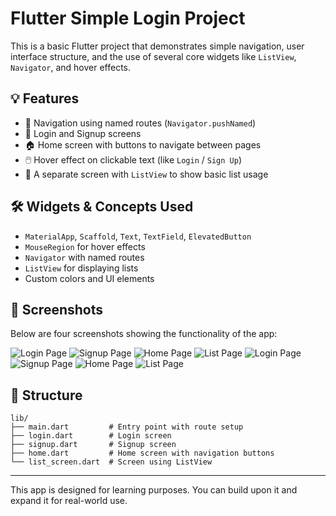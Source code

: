 
# Flutter Simple Login Project

This is a basic Flutter project that demonstrates simple navigation, user interface structure, and the use of several core widgets like `ListView`, `Navigator`, and hover effects.

## 💡 Features

- 🧭 Navigation using named routes (`Navigator.pushNamed`)
- 🧍 Login and Signup screens
- 🏠 Home screen with buttons to navigate between pages
- 🖱️ Hover effect on clickable text (like `Login` / `Sign Up`)
- 📜 A separate screen with `ListView` to show basic list usage

## 🛠️ Widgets & Concepts Used

- `MaterialApp`, `Scaffold`, `Text`, `TextField`, `ElevatedButton`
- `MouseRegion` for hover effects
- `Navigator` with named routes
- `ListView` for displaying lists
- Custom colors and UI elements

## 📸 Screenshots

Below are four screenshots showing the functionality of the app:

![Login Page](screenshots/login.png)
![Signup Page](screenshots/signup.png)
![Home Page](screenshots/home.png)
![List Page](screenshots/list.png)
![Login Page](login.png)
![Signup Page](signup.png)
![Home Page](home.png)
![List Page](list.png)


## 📁 Structure

```
lib/
├── main.dart         # Entry point with route setup
├── login.dart        # Login screen
├── signup.dart       # Signup screen
├── home.dart         # Home screen with navigation buttons
└── list_screen.dart  # Screen using ListView
```

---

This app is designed for learning purposes. You can build upon it and expand it for real-world use.
